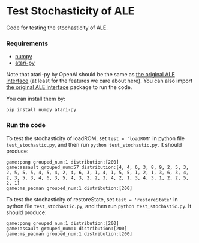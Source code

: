 # Test Stochasticity of ALE

Code for testing the stochasticity of ALE.

### Requirements

* [numpy]()
* [atari-py](https://github.com/openai/atari-py)

Note that atari-py by OpenAI should be the same as [the original ALE interface]( https://github.com/bbitmaster/ale_python_interface) (at least for the features we care about here).
You can also import [the original ALE interface]( https://github.com/bbitmaster/ale_python_interface) package to run the code.

You can install them by:
```
pip install numpy atari-py
```

### Run the code

To test the stochasticity of loadROM, set ```test = 'loadROM'``` in python file ```test_stochastic.py```, and then run ```python test_stochastic.py```.
It should produce:
```
game:pong grouped_num:1 distribution:[200]
game:assault grouped_num:57 distribution:[4, 4, 6, 3, 8, 9, 2, 5, 3, 2, 5, 5, 5, 4, 5, 4, 2, 4, 6, 3, 1, 4, 1, 5, 5, 1, 2, 1, 3, 6, 3, 4, 2, 3, 5, 3, 4, 6, 3, 5, 4, 3, 2, 2, 3, 4, 2, 1, 3, 4, 3, 1, 2, 2, 5, 2, 1]
game:ms_pacman grouped_num:1 distribution:[200]
```

To test the stochasticity of restoreState, set ```test = 'restoreState'``` in python file ```test_stochastic.py```, and then run ```python test_stochastic.py```.
It should produce:
```
game:pong grouped_num:1 distribution:[200]
game:assault grouped_num:1 distribution:[200]
game:ms_pacman grouped_num:1 distribution:[200]
```
